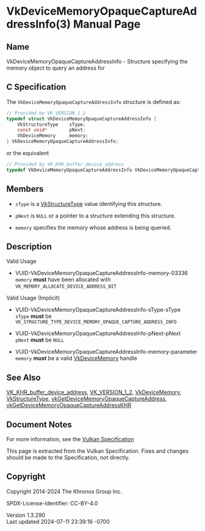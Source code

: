 # VkDeviceMemoryOpaqueCaptureAddressInfo(3) Manual Page

## Name

VkDeviceMemoryOpaqueCaptureAddressInfo - Structure specifying the memory
object to query an address for



## <a href="#_c_specification" class="anchor"></a>C Specification

The `VkDeviceMemoryOpaqueCaptureAddressInfo` structure is defined as:

``` c
// Provided by VK_VERSION_1_2
typedef struct VkDeviceMemoryOpaqueCaptureAddressInfo {
    VkStructureType    sType;
    const void*        pNext;
    VkDeviceMemory     memory;
} VkDeviceMemoryOpaqueCaptureAddressInfo;
```

or the equivalent

``` c
// Provided by VK_KHR_buffer_device_address
typedef VkDeviceMemoryOpaqueCaptureAddressInfo VkDeviceMemoryOpaqueCaptureAddressInfoKHR;
```

## <a href="#_members" class="anchor"></a>Members

- `sType` is a [VkStructureType](https://registry.khronos.org/vulkan/specs/1.3-extensions/man/html/VkStructureType.html) value identifying
  this structure.

- `pNext` is `NULL` or a pointer to a structure extending this
  structure.

- `memory` specifies the memory whose address is being queried.

## <a href="#_description" class="anchor"></a>Description

Valid Usage

- <a href="#VUID-VkDeviceMemoryOpaqueCaptureAddressInfo-memory-03336"
  id="VUID-VkDeviceMemoryOpaqueCaptureAddressInfo-memory-03336"></a>
  VUID-VkDeviceMemoryOpaqueCaptureAddressInfo-memory-03336  
  `memory` **must** have been allocated with
  `VK_MEMORY_ALLOCATE_DEVICE_ADDRESS_BIT`

Valid Usage (Implicit)

- <a href="#VUID-VkDeviceMemoryOpaqueCaptureAddressInfo-sType-sType"
  id="VUID-VkDeviceMemoryOpaqueCaptureAddressInfo-sType-sType"></a>
  VUID-VkDeviceMemoryOpaqueCaptureAddressInfo-sType-sType  
  `sType` **must** be
  `VK_STRUCTURE_TYPE_DEVICE_MEMORY_OPAQUE_CAPTURE_ADDRESS_INFO`

- <a href="#VUID-VkDeviceMemoryOpaqueCaptureAddressInfo-pNext-pNext"
  id="VUID-VkDeviceMemoryOpaqueCaptureAddressInfo-pNext-pNext"></a>
  VUID-VkDeviceMemoryOpaqueCaptureAddressInfo-pNext-pNext  
  `pNext` **must** be `NULL`

- <a href="#VUID-VkDeviceMemoryOpaqueCaptureAddressInfo-memory-parameter"
  id="VUID-VkDeviceMemoryOpaqueCaptureAddressInfo-memory-parameter"></a>
  VUID-VkDeviceMemoryOpaqueCaptureAddressInfo-memory-parameter  
  `memory` **must** be a valid [VkDeviceMemory](https://registry.khronos.org/vulkan/specs/1.3-extensions/man/html/VkDeviceMemory.html)
  handle

## <a href="#_see_also" class="anchor"></a>See Also

[VK_KHR_buffer_device_address](https://registry.khronos.org/vulkan/specs/1.3-extensions/man/html/VK_KHR_buffer_device_address.html),
[VK_VERSION_1_2](https://registry.khronos.org/vulkan/specs/1.3-extensions/man/html/VK_VERSION_1_2.html),
[VkDeviceMemory](https://registry.khronos.org/vulkan/specs/1.3-extensions/man/html/VkDeviceMemory.html),
[VkStructureType](https://registry.khronos.org/vulkan/specs/1.3-extensions/man/html/VkStructureType.html),
[vkGetDeviceMemoryOpaqueCaptureAddress](https://registry.khronos.org/vulkan/specs/1.3-extensions/man/html/vkGetDeviceMemoryOpaqueCaptureAddress.html),
[vkGetDeviceMemoryOpaqueCaptureAddressKHR](https://registry.khronos.org/vulkan/specs/1.3-extensions/man/html/vkGetDeviceMemoryOpaqueCaptureAddressKHR.html)

## <a href="#_document_notes" class="anchor"></a>Document Notes

For more information, see the <a
href="https://registry.khronos.org/vulkan/specs/1.3-extensions/html/vkspec.html#VkDeviceMemoryOpaqueCaptureAddressInfo"
target="_blank" rel="noopener">Vulkan Specification</a>

This page is extracted from the Vulkan Specification. Fixes and changes
should be made to the Specification, not directly.

## <a href="#_copyright" class="anchor"></a>Copyright

Copyright 2014-2024 The Khronos Group Inc.

SPDX-License-Identifier: CC-BY-4.0

Version 1.3.290  
Last updated 2024-07-11 23:39:16 -0700

